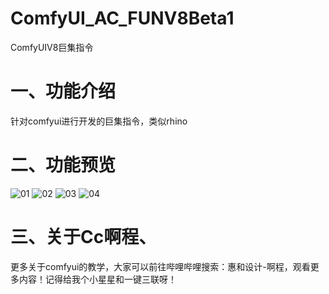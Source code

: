 # ComfyUI_AC_FUNV8Beta1
ComfyUIV8巨集指令

# 一、功能介绍
针对comfyui进行开发的巨集指令，类似rhino

# 二、功能预览
![01](https://github.com/A719689614/ComfyUI_AC_FUNV8Beta1/assets/142242136/d205c5c7-4b64-410c-9939-870b26773a07)
![02](https://github.com/A719689614/ComfyUI_AC_FUNV8Beta1/assets/142242136/110f4b0b-138f-4542-b07e-41808cda1af8)
![03](https://github.com/A719689614/ComfyUI_AC_FUNV8Beta1/assets/142242136/eae708f3-4796-425a-bc93-c3b7c9a5404b)
![04](https://github.com/A719689614/ComfyUI_AC_FUNV8Beta1/assets/142242136/6996d404-9734-4436-b4cb-6d789228a879)

# 三、关于Cc啊程、
更多关于comfyui的教学，大家可以前往哔哩哔哩搜索：惠和设计-啊程，观看更多内容！记得给我个小星星和一键三联呀！
